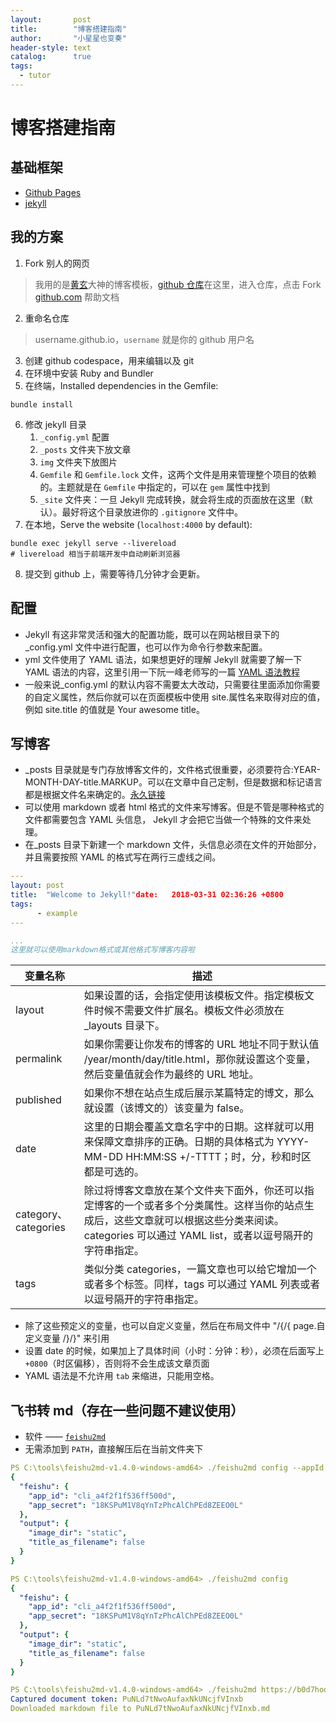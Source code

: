 ```yaml
---
layout:       post
title:        "博客搭建指南"
author:       "小星星也变奏"
header-style: text
catalog:      true
tags:
  - tutor
---
```


# 博客搭建指南

## 基础框架

- [Github Pages](https://docs.github.com/en/pages) 
- [jekyll](https://docs.github.com/en/pages)

## 我的方案

1. Fork 别人的网页

> 我用的是[黄玄](https://link.jianshu.com/?t=https%3A%2F%2Fhuangxuan.me%2F)大神的博客模板，[github 仓库](https://link.jianshu.com/?t=https%3A%2F%2Fgithub.com%2FHuxpro%2Fhuxpro.github.io)在这里，进入仓库，点击 Fork
> [github.com](https://github.com/Huxpro/huxpro.github.io/blob/master/_doc/README.zh.md) 帮助文档

2. 重命名仓库

> username.github.io，`username` 就是你的 github 用户名

3. 创建 github codespace，用来编辑以及 git
4. 在环境中安装 Ruby and Bundler
5. 在终端，Installed dependencies in the Gemfile:

```
bundle install
```

6. 修改 jekyll 目录
   1. `_config.yml` 配置
   2. `_posts` 文件夹下放文章
   3. `img` 文件夹下放图片
   4. `Gemfile` 和 `Gemfile.lock` 文件，这两个文件是用来管理整个项目的依赖的。主题就是在 `Gemfile` 中指定的，可以在 `gem` 属性中找到
   5. `_site` 文件夹：一旦 Jekyll 完成转换，就会将生成的页面放在这里（默认）。最好将这个目录放进你的 `.gitignore` 文件中。
7.  在本地，Serve the website (`localhost:4000` by default):

```shell
bundle exec jekyll serve --livereload
# livereload 相当于前端开发中自动刷新浏览器
```

8. 提交到 github 上，需要等待几分钟才会更新。

## 配置

- Jekyll 有这非常灵活和强大的配置功能，既可以在网站根目录下的 _config.yml 文件中进行配置，也可以作为命令行参数来配置。
- yml 文件使用了 YAML 语法，如果想更好的理解 Jekyll 就需要了解一下 YAML 语法的内容，这里引用一下阮一峰老师写的一篇 [YAML 语法教程](https://link.jianshu.com/?t=http%3A%2F%2Fwww.ruanyifeng.com%2Fblog%2F2016%2F07%2Fyaml.html)
- 一般来说_config.yml 的默认内容不需要太大改动，只需要往里面添加你需要的自定义属性，然后你就可以在页面模板中使用 site.属性名来取得对应的值，例如 site.title 的值就是 Your awesome title。

## 写博客

- _posts 目录就是专门存放博客文件的，文件格式很重要，必须要符合:YEAR-MONTH-DAY-title.MARKUP。可以在文章中自己定制，但是数据和标记语言都是根据文件名来确定的。[永久链接](http://jekyllcn.com/docs/permalinks/)
- 可以使用 markdown 或者 html 格式的文件来写博客。但是不管是哪种格式的文件都需要包含 YAML 头信息， Jekyll 才会把它当做一个特殊的文件来处理。
- 在_posts 目录下新建一个 markdown 文件，头信息必须在文件的开始部分，并且需要按照 YAML 的格式写在两行三虚线之间。

```yaml
---
layout: post
title:  "Welcome to Jekyll!"date:   2018-03-31 02:36:26 +0800
tags:
      - example
---

...
这里就可以使用markdown格式或其他格式写博客内容啦
```

| 变量名称             | 描述                                                                                                                                                                                            |
| -------------------- | ----------------------------------------------------------------------------------------------------------------------------------------------------------------------------------------------- |
| layout               | 如果设置的话，会指定使用该模板文件。指定模板文件时候不需要文件扩展名。模板文件必须放在 _layouts 目录下。                                                                                        |
| permalink            | 如果你需要让你发布的博客的 URL 地址不同于默认值 /year/month/day/title.html，那你就设置这个变量，然后变量值就会作为最终的 URL 地址。                                                             |
| published            | 如果你不想在站点生成后展示某篇特定的博文，那么就设置（该博文的）该变量为 false。                                                                                                                |
| date                 | 这里的日期会覆盖文章名字中的日期。这样就可以用来保障文章排序的正确。日期的具体格式为 YYYY-MM-DD HH:MM:SS +/-TTTT；时，分，秒和时区都是可选的。                                                  |
| category、categories | 除过将博客文章放在某个文件夹下面外，你还可以指定博客的一个或者多个分类属性。这样当你的站点生成后，这些文章就可以根据这些分类来阅读。categories 可以通过 YAML list，或者以逗号隔开的字符串指定。 |
| tags                 | 类似分类 categories，一篇文章也可以给它增加一个或者多个标签。同样，tags 可以通过 YAML 列表或者以逗号隔开的字符串指定。                                                                          |

- 除了这些预定义的变量，也可以自定义变量，然后在布局文件中 "/{/{ page.自定义变量 /}/}" 来引用
- 设置 date 的时候，如果加上了具体时间（小时：分钟：秒），必须在后面写上 `+0800`（时区偏移），否则将不会生成该文章页面
- YAML 语法是不允许用 `tab` 来缩进，只能用空格。

## 飞书转 md（存在一些问题不建议使用）

- 软件 —— [`feishu2md`](https://github.com/Wsine/feishu2md)
- 无需添加到 `PATH`，直接解压后在当前文件夹下

```yaml
PS C:\tools\feishu2md-v1.4.0-windows-amd64> ./feishu2md config --appId cli_a4f2f1f536ff500d --appSecret 18KSPuM1V8qYnTzPhcAlChPEd8ZEEO0L
{
  "feishu": {
    "app_id": "cli_a4f2f1f536ff500d",
    "app_secret": "18KSPuM1V8qYnTzPhcAlChPEd8ZEEO0L"
  },
  "output": {
    "image_dir": "static",
    "title_as_filename": false
  }
}

PS C:\tools\feishu2md-v1.4.0-windows-amd64> ./feishu2md config
{
  "feishu": {
    "app_id": "cli_a4f2f1f536ff500d",
    "app_secret": "18KSPuM1V8qYnTzPhcAlChPEd8ZEEO0L"
  },
  "output": {
    "image_dir": "static",
    "title_as_filename": false
  }
}

PS C:\tools\feishu2md-v1.4.0-windows-amd64> ./feishu2md https://b0d7hoori7.feishu.cn/docx/PuNLd7tNwoAufaxNkUNcjfVInxb
Captured document token: PuNLd7tNwoAufaxNkUNcjfVInxb
Downloaded markdown file to PuNLd7tNwoAufaxNkUNcjfVInxb.md
```
